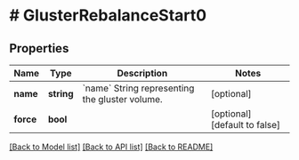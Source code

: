 # # GlusterRebalanceStart0

## Properties

Name | Type | Description | Notes
------------ | ------------- | ------------- | -------------
**name** | **string** | &#x60;name&#x60; String representing the gluster volume. | [optional]
**force** | **bool** |  | [optional] [default to false]

[[Back to Model list]](../../README.md#models) [[Back to API list]](../../README.md#endpoints) [[Back to README]](../../README.md)
